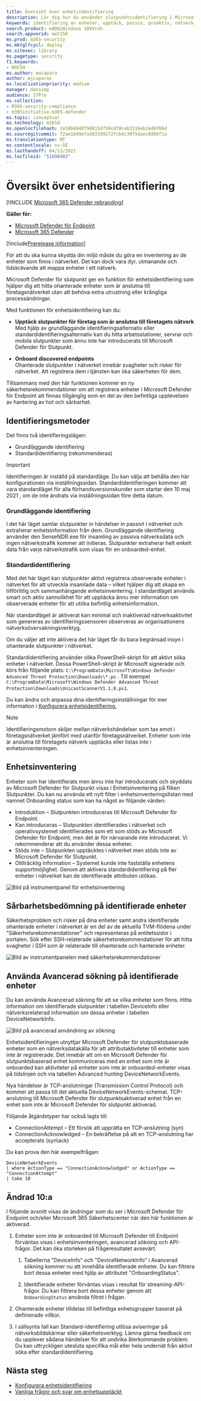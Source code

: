 ```yaml
---
title: Översikt över enhetsidentifiering
description: Lär dig hur du använder slutpunktsidentifiering i Microsoft 365 Defender för att hitta ohanterade enheter i nätverket
keywords: identifiering av enheter, upptäck, passiv, proaktiv, nätverk, synlighet, server, arbetsstation, onboard, ohanterade enheter
search.product: eADQiWindows 10XVcnh
search.appverid: met150
ms.prod: m365-security
ms.mktglfcycl: deploy
ms.sitesec: library
ms.pagetype: security
f1.keywords:
- NOCSH
ms.author: macapara
author: mjcaparas
ms.localizationpriority: medium
manager: dansimp
audience: ITPro
ms.collection:
- M365-security-compliance
- m365initiative-m365-defender
ms.topic: conceptual
ms.technology: m365d
ms.openlocfilehash: 2e58b6048f9d815d759cd78ceb3316eb2ed6f66d
ms.sourcegitcommit: 72ae1b49e7a3d3199272fcb4c39f5daec0d66f1a
ms.translationtype: MT
ms.contentlocale: sv-SE
ms.lasthandoff: 04/13/2021
ms.locfileid: "51698483"
---
```

# <a name="device-discovery-overview"></a>Översikt över enhetsidentifiering

[!INCLUDE [Microsoft 365 Defender rebranding](../../includes/microsoft-defender.md)]

**Gäller för:**
- [Microsoft Defender för Endpoint](https://go.microsoft.com/fwlink/p/?linkid=2146631)
- [Microsoft 365 Defender](https://go.microsoft.com/fwlink/?linkid=2118804)

[!include[Prerelease information](../../includes/prerelease.md)]

För att du ska kunna skydda din miljö måste du göra en inventering av de enheter som finns i nätverket. Det kan dock vara dyr, utmanande och tidskrävande att mappa enheter i ett nätverk. 

Microsoft Defender för slutpunkt ger en funktion för enhetsidentifiering som hjälper dig att hitta ohanterade enheter som är anslutna till företagsnätverket utan att behöva extra utrustning eller krångliga processändringar.


Med funktionen för enhetsidentifiering kan du:

- **Upptäck slutpunkter för företag som är anslutna till företagets nätverk** <br>
Med hjälp av grundläggande identifieringsalternativ eller standardidentifieringsalternativ kan du hitta arbetsstationer, servrar och mobila slutpunkter som ännu inte har introducerats till Microsoft Defender för Slutpunkt.  

- **Onboard discovered endpoints**<br>
Ohanterade slutpunkter i nätverket innebär svagheter och risker för nätverket. Att registrera dem i tjänsten kan öka säkerheten för dem. 

Tillsammans med den här funktionen kommer en ny säkerhetsrekommendationer om att registrera enheter i Microsoft Defender för Endpoint att finnas tillgänglig som en del av den befintliga upplevelsen av hantering av hot och sårbarhet.



## <a name="discovery-methods"></a>Identifieringsmetoder
Det finns två identifieringslägen: 

-   Grundläggande identifiering 
-   Standardidentifiering (rekommenderas) 


> [!IMPORTANT]
> Identifieringen är inställd på standardläge. Du kan välja att behålla den här konfigurationen via inställningssidan. Standardidentifieringen kommer att vara standardläget för alla förhandsversionskunder som startar den 10 maj 2021 , om de inte ändrats via inställningssidan före detta datum.

### <a name="basic-discovery"></a>Grundläggande identifiering 

I det här läget samlar slutpunkter in händelser in passivt i nätverket och extraherar enhetsinformation från dem. Grundläggande identifiering använder den SenseNDR.exe för insamling av passiva nätverksdata och ingen nätverkstrafik kommer att initieras. Slutpunkter extraherar helt enkelt data från varje nätverkstrafik som visas för en onboarded-enhet. 

### <a name="standard-discovery"></a>Standardidentifiering 

Med det här läget kan slutpunkter aktivt registrera observerade enheter i nätverket för att utveckla insamlade data – vilket hjälper dig att skapa en tillförlitlig och sammanhängande enhetsinventering. I standardläget används smart och aktiv sannolikhet för att upptäcka ännu mer information om observerade enheter för att utöka befintlig enhetsinformation.  

När standardläget är aktiverat kan minimal och inaktiverad nätverksaktivitet som genereras av identifieringssensoren observeras av organisationens nätverksövervakningsverktyg.  

 Om du väljer att inte aktivera det här läget får du bara begränsad insyn i ohanterade slutpunkter i nätverket.

Standardidentifiering använder olika PowerShell-skript för att aktivt söka enheter i nätverket. Dessa PowerShell-skript är Microsoft signerade och körs från följande plats: `C:\ProgramData\Microsoft\Windows Defender Advanced Threat Protection\Downloads\*.ps` . Till exempel `C:\ProgramData\Microsoft\Windows Defender Advanced Threat Protection\Downloads\UnicastScannerV1.1.0.ps1`.

Du kan ändra och anpassa dina identifieringsinställningar för mer information i [Konfigurera enhetsidentifiering.](configure-device-discovery.md)

> [!NOTE]
> Identifieringsmotorn skiljer mellan nätverkshändelser som tas emot i företagsnätverket jämfört med utanför företagsnätverket. Enheter som inte är anslutna till företagets nätverk upptäcks eller listas inte i enhetsinventeringen. 



## <a name="device-inventory"></a>Enhetsinventering 
Enheter som har identifierats men ännu inte har introducerats och skyddats av Microsoft Defender för Slutpunkt visas i Enhetsinventering på fliken Slutpunkter. Du kan nu använda ett nytt filter i enhetsinventeringslistan med namnet Onboarding status som kan ha något av följande värden:

- Introduktion – Slutpunkten introduceras till Microsoft Defender för Endpoint.
- Kan introduceras – Slutpunkten identifierades i nätverket och operativsystemet identifierades som ett som stöds av Microsoft Defender för Endpoint, men det är för närvarande inte introducerat. Vi rekommenderar att du använder dessa enheter.
- Stöds inte – Slutpunkten upptäcktes i nätverket men stöds inte av Microsoft Defender för Slutpunkt.
- Otillräcklig information – Systemet kunde inte fastställa enhetens supportmöjlighet. Genom att aktivera standardidentifiering på fler enheter i nätverket kan de identifierade attributen utökas. 
 

![Bild på instrumentpanel för enhetsinventering](images/2b62255cd3a9dd42f3219e437b956fb9.png)



## <a name="vulnerability-assessment-on-discovered-devices"></a>Sårbarhetsbedömning på identifierade enheter
Säkerhetsproblem och risker på dina enheter samt andra identifierade ohanterade enheter i nätverket är en del av de aktuella TVM-flödena under "Säkerhetsrekommendationer" och representeras på entitetssidor i portalen. Sök efter SSH-relaterade säkerhetsrekommendationer för att hitta svagheter i SSH som är relaterade till ohanterade och hanterade enheter. 

![Bild av instrumentpanelen med säkerhetsrekommendationer](images/1156c82ffadd356ce329d1cf551e806c.png)  

## <a name="use-advanced-hunting-on-discovered-devices"></a>Använda Avancerad sökning på identifierade enheter
Du kan använda Avancerad sökning för att se vilka enheter som finns.
Hitta information om identifierade slutpunkter i tabellen DeviceInfo eller nätverksrelaterad information om dessa enheter i tabellen DeviceNetworkInfo.
  

![Bild på avancerad användning av sökning](images/f48ba1779eddee9872f167453c24e5c9.png)


Enhetsidentifieringen utnyttjar Microsoft Defender för slutpunktsbaserade enheter som en nätverksdatakälla för att attributaktiviteter till enheter som inte är registrerade. Det innebär att om en Microsoft Defender för slutpunktsbaserad enhet kommuniceras med en enhet som inte är onboarded kan aktiviteter på enheter som inte är onboarded-enheter visas på tidslinjen och via tabellen Advanced hunting DeviceNetworkEvents. 



Nya händelser är TCP-anslutningar (Transmission Control Protocol) och kommer att passa till det aktuella DeviceNetworkEvents-schemat. TCP-anslutning till Microsoft Defender för slutpunktsaktiverad enhet från en enhet som inte är Microsoft Defender för slutpunkt aktiverad.  

Följande åtgärdstyper har också lagts till:  

- ConnectionAttempt – Ett försök att upprätta en TCP-anslutning (syn)  
- ConnectionAcknowledged – En bekräftelse på att en TCP-anslutning har accepterats (syn\ack)  

Du kan prova den här exempelfrågan:  

```
DeviceNetworkEvents  
| where ActionType == "ConnectionAcknowledged" or ActionType == "ConnectionAttempt"  
| take 10  
```


## <a name="changed-behaviour"></a>Ändrad 10:a
I följande avsnitt visas de ändringar som du ser i Microsoft Defender för Endpoint och/eller Microsoft 365 Säkerhetscenter när den här funktionen är aktiverad. 
 
1.  Enheter som inte är onboarded till Microsoft Defender till Endpoint förväntas visas i enhetsinventeringen, avancerad sökning och API-frågor. Det kan öka storleken på frågeresultatet avsevärt. 
    1. Tabellerna "DeviceInfo" och "DeviceNetworkInfo" i Avancerad sökning kommer nu att innehålla identifierade enheter. Du kan filtrera bort dessa enheter med hjälp av attributet "OnboardingStatus".

    2. Identifierade enheter förväntas visas i resultat för streaming-API-frågor. Du kan filtrera bort dessa enheter genom att `OnboardingStatus` använda filtret i frågan. 

2.  Ohanterade enheter tilldelas till befintliga enhetsgrupper baserat på definierade villkor. 
3.  I sällsynta fall kan Standard-identifiering utlösa aviseringar på nätverksbildskärmar eller säkerhetsverktyg. Lämna gärna feedback om du upplever sådana händelser för att undvika återkommande problem. Du kan uttryckligen utesluta specifika mål eller hela undernät från aktivt söka efter standardidentifiering. 



## <a name="next-steps"></a>Nästa steg
- [Konfigurera enhetsidentifiering](configure-device-discovery.md)
- [Vanliga frågor och svar om enhetsupptäckt](device-discovery-faq.md)
